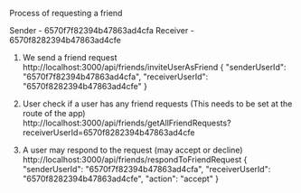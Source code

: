 Process of requesting a friend 

Sender - 6570f7f82394b47863ad4cfa
Receiver - 6570f8282394b47863ad4cfe


1. We send a friend request 
http://localhost:3000/api/friends/inviteUserAsFriend
{ 
    "senderUserId": "6570f7f82394b47863ad4cfa", 
    "receiverUserId": "6570f8282394b47863ad4cfe" 
}

2. User check if a user has any friend requests (This needs to be set at the route of the app)
http://localhost:3000/api/friends/getAllFriendRequests?receiverUserId=6570f8282394b47863ad4cfe


3. A user may respond to the request (may accept or decline)
http://localhost:3000/api/friends/respondToFriendRequest
{ 
    "senderUserId": "6570f7f82394b47863ad4cfa", 
    "receiverUserId": "6570f8282394b47863ad4cfe",
    "action": "accept"
}
